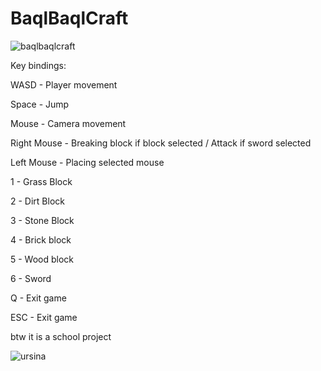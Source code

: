# BaqlBaqlCraft
![baqlbaqlcraft](https://github.com/user-attachments/assets/d59b2946-6978-4a9e-804f-e91c653607bd)


Key bindings:

WASD - Player movement

Space - Jump

Mouse - Camera movement

Right Mouse - Breaking block if block selected / Attack if sword selected

Left Mouse - Placing selected mouse

1 - Grass Block

2 - Dirt Block

3 - Stone Block

4 - Brick block

5 - Wood block

6 - Sword

Q - Exit game

ESC - Exit game











btw it is a school project 



![ursina](https://github.com/user-attachments/assets/c016e435-7c8d-4b38-acd6-1d9ddfddb389)
